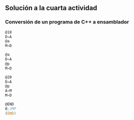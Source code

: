 ## Solución a la cuarta actividad
### Conversión de un programa de C++ a ensamblador
``` asm
@10
D=A
@a
M=D

@a
D=A
@p
M=D

@20
D=A
@p
A=M
M=D

@END
0;JMP
(END)
```
